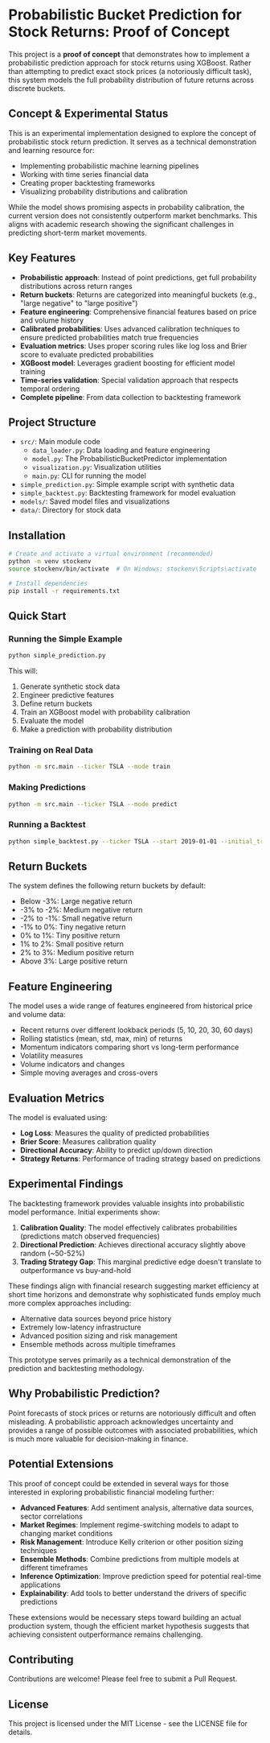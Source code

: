 # Probabilistic Bucket Prediction for Stock Returns: Proof of Concept

This project is a **proof of concept** that demonstrates how to implement a probabilistic prediction approach for stock returns using XGBoost. Rather than attempting to predict exact stock prices (a notoriously difficult task), this system models the full probability distribution of future returns across discrete buckets.

## Concept & Experimental Status

This is an experimental implementation designed to explore the concept of probabilistic stock return prediction. It serves as a technical demonstration and learning resource for:

- Implementing probabilistic machine learning pipelines
- Working with time series financial data
- Creating proper backtesting frameworks
- Visualizing probability distributions and calibration

While the model shows promising aspects in probability calibration, the current version does not consistently outperform market benchmarks. This aligns with academic research showing the significant challenges in predicting short-term market movements.

## Key Features

- **Probabilistic approach**: Instead of point predictions, get full probability distributions across return ranges
- **Return buckets**: Returns are categorized into meaningful buckets (e.g., "large negative" to "large positive")
- **Feature engineering**: Comprehensive financial features based on price and volume history
- **Calibrated probabilities**: Uses advanced calibration techniques to ensure predicted probabilities match true frequencies
- **Evaluation metrics**: Uses proper scoring rules like log loss and Brier score to evaluate predicted probabilities
- **XGBoost model**: Leverages gradient boosting for efficient model training
- **Time-series validation**: Special validation approach that respects temporal ordering
- **Complete pipeline**: From data collection to backtesting framework

## Project Structure

- `src/`: Main module code
  - `data_loader.py`: Data loading and feature engineering
  - `model.py`: The ProbabilisticBucketPredictor implementation
  - `visualization.py`: Visualization utilities
  - `main.py`: CLI for running the model
- `simple_prediction.py`: Simple example script with synthetic data
- `simple_backtest.py`: Backtesting framework for model evaluation
- `models/`: Saved model files and visualizations
- `data/`: Directory for stock data

## Installation

```bash
# Create and activate a virtual environment (recommended)
python -m venv stockenv
source stockenv/bin/activate  # On Windows: stockenv\Scripts\activate

# Install dependencies
pip install -r requirements.txt
```

## Quick Start

### Running the Simple Example

```bash
python simple_prediction.py
```

This will:
1. Generate synthetic stock data
2. Engineer predictive features
3. Define return buckets
4. Train an XGBoost model with probability calibration
5. Evaluate the model
6. Make a prediction with probability distribution

### Training on Real Data

```bash
python -m src.main --ticker TSLA --mode train
```

### Making Predictions

```bash
python -m src.main --ticker TSLA --mode predict
```

### Running a Backtest

```bash
python simple_backtest.py --ticker TSLA --start 2019-01-01 --initial_train 500 --window 30
```

## Return Buckets

The system defines the following return buckets by default:

- Below -3%: Large negative return
- -3% to -2%: Medium negative return
- -2% to -1%: Small negative return
- -1% to 0%: Tiny negative return
- 0% to 1%: Tiny positive return
- 1% to 2%: Small positive return
- 2% to 3%: Medium positive return
- Above 3%: Large positive return

## Feature Engineering

The model uses a wide range of features engineered from historical price and volume data:

- Recent returns over different lookback periods (5, 10, 20, 30, 60 days)
- Rolling statistics (mean, std, max, min) of returns
- Momentum indicators comparing short vs long-term performance
- Volatility measures
- Volume indicators and changes
- Simple moving averages and cross-overs

## Evaluation Metrics

The model is evaluated using:

- **Log Loss**: Measures the quality of predicted probabilities
- **Brier Score**: Measures calibration quality
- **Directional Accuracy**: Ability to predict up/down direction
- **Strategy Returns**: Performance of trading strategy based on predictions

## Experimental Findings

The backtesting framework provides valuable insights into probabilistic model performance. Initial experiments show:

1. **Calibration Quality**: The model effectively calibrates probabilities (predictions match observed frequencies)
2. **Directional Prediction**: Achieves directional accuracy slightly above random (~50-52%)
3. **Trading Strategy Gap**: This marginal predictive edge doesn't translate to outperformance vs buy-and-hold

These findings align with financial research suggesting market efficiency at short time horizons and demonstrate why sophisticated funds employ much more complex approaches including:

- Alternative data sources beyond price history
- Extremely low-latency infrastructure
- Advanced position sizing and risk management
- Ensemble methods across multiple timeframes

This prototype serves primarily as a technical demonstration of the prediction and backtesting methodology.

## Why Probabilistic Prediction?

Point forecasts of stock prices or returns are notoriously difficult and often misleading. A probabilistic approach acknowledges uncertainty and provides a range of possible outcomes with associated probabilities, which is much more valuable for decision-making in finance.

## Potential Extensions

This proof of concept could be extended in several ways for those interested in exploring probabilistic financial modeling further:

- **Advanced Features**: Add sentiment analysis, alternative data sources, sector correlations
- **Market Regimes**: Implement regime-switching models to adapt to changing market conditions
- **Risk Management**: Introduce Kelly criterion or other position sizing techniques
- **Ensemble Methods**: Combine predictions from multiple models at different timeframes
- **Inference Optimization**: Improve prediction speed for potential real-time applications
- **Explainability**: Add tools to better understand the drivers of specific predictions

These extensions would be necessary steps toward building an actual production system, though the efficient market hypothesis suggests that achieving consistent outperformance remains challenging.

## Contributing

Contributions are welcome! Please feel free to submit a Pull Request.

## License

This project is licensed under the MIT License - see the LICENSE file for details.
